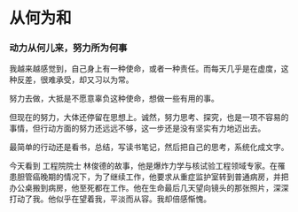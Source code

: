 # 从何为和

### 动力从何儿来，努力所为何事

我越来越感觉到，自己身上有一种使命，或者一种责任。而每天几乎是在虚度，这种反差，很难承受，却又习以为常。

努力去做，大抵是不愿意辜负这种使命，想做一些有用的事。

但现在的努力，大体还停留在思想上。诚然，努力思考、探究，也是一项不容易的事情，但行动方面的努力还远远不够，这一步还是没有坚实有力地迈出去。

最简单的行动还是看书，总结，写读书笔记，然后把自己的思考，系统化成文字。

今天看到 工程院院士 林俊德的故事，他是爆炸力学与核试验工程领域专家。在罹患胆管癌晚期的情况下，为了继续工作，他要求从重症监护室转到普通病房，并把办公桌搬到病房，他至死都在工作。他在生命最后几天望向镜头的那张照片，深深打动了我。他似乎在望着我，平淡而从容。我却倍感惭愧。